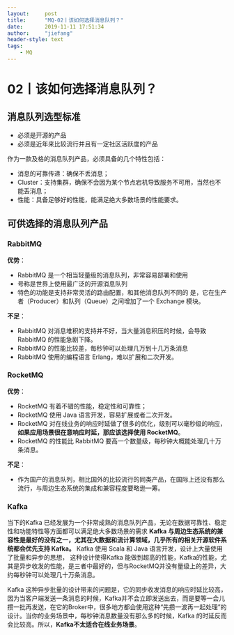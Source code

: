 ```yaml
---
layout:     post
title:      "MQ-02丨该如何选择消息队列？"
date:       2019-11-11 17:51:34
author:     "jiefang"
header-style: text
tags:
    - MQ
---
```

# 02丨该如何选择消息队列？

## 消息队列选型标准
- 必须是开源的产品
- 必须是近年来比较流行并且有一定社区活跃度的产品

作为一款及格的消息队列产品，必须具备的几个特性包括：
- 消息的可靠传递：确保不丢消息；
- Cluster：支持集群，确保不会因为某个节点宕机导致服务不可用，当然也不能丢消息；
- 性能：具备足够好的性能，能满足绝大多数场景的性能要求。

## 可供选择的消息队列产品
### RabbitMQ
**优势**：
- RabbitMQ 是一个相当轻量级的消息队列，非常容易部署和使用
- 号称是世界上使用最广泛的开源消息队列
- 特色的功能是支持非常灵活的路由配置，和其他消息队列不同的
是，它在生产者（Producer）和队列（Queue）之间增加了一个 Exchange 模块。

**不足**：
- RabbitMQ 对消息堆积的支持并不好，当大量消息积压的时候，会导致 RabbitMQ 的性能急剧下降。
- RabbitMQ 的性能比较差，每秒钟可以处理几万到十几万条消息
- RabbitMQ 使用的编程语言 Erlang，难以扩展和二次开发。

### RocketMQ
**优势**：
- RocketMQ 有着不错的性能，稳定性和可靠性；
- RocketMQ 使用 Java 语言开发，容易扩展或者二次开发。
- RocketMQ 对在线业务的响应时延做了很多的优化，级别可以毫秒级的响应，**如果应用场景很在意响应时延，那应该选择使用 RocketMQ**。
- RocketMQ 的性能比 RabbitMQ 要高一个数量级，每秒钟大概能处理几十万条消息。

**不足**：
- 作为国产的消息队列，相比国外的比较流行的同类产品，在国际上还没有那么流行，与周边生态系统的集成和兼容程度要略逊一筹。

### Kafka
当下的Kafka 已经发展为一个非常成熟的消息队列产品，无论在数据可靠性、稳定性和功能特性等方面都可以满足绝大多数场景的需求
**Kafka 与周边生态系统的兼容性是最好的没有之一，尤其在大数据和流计算领域，几乎所有的相关开源软件系统都会优先支持 Kafka。**
Kafka 使用 Scala 和 Java 语言开发，设计上大量使用了批量和异步的思想，
这种设计使得Kafka 能做到超高的性能，Kafka的性能，尤其是异步收发的性能，是三者中最好的，但与RocketMQ并没有量级上的差异，大约每秒钟可以处理几十万条消息。

Kafka 这种异步批量的设计带来的问题是，它的同步收发消息的响应时延比较高，因为当客户端发送一条消息的时候，Kafka并不会立即发送出去，而是要等一会儿攒一批再发送，在它的Broker中，很多地方都会使用这种“先攒一波再一起处理”的设计。当你的业务场景中，每秒钟消息数量没有那么多的时候，Kafka 的时延反而会比较高。所以，**Kafka不太适合在线业务场景**。
